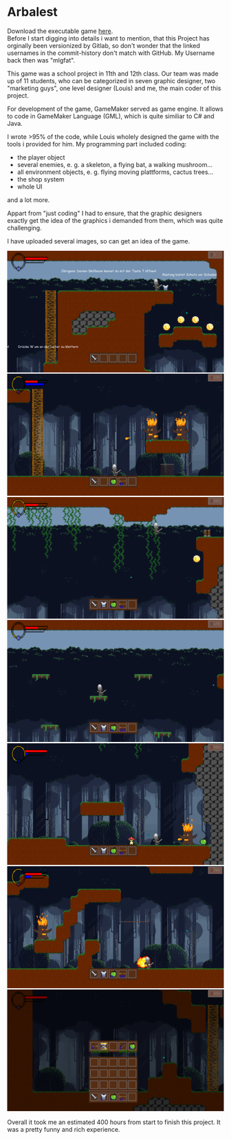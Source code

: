 # Arbalest
Download the executable game [here](https://github.com/LeverageAlex/Arbalest/raw/master/P-Seminar_Informatik.zip).  
Before I start digging into details i want to mention, that this Project has orginally been versionized by Gitlab, so don't wonder that the linked usernames in the commit-history don't match with GitHub. My Username back then was "mlgfat".  

This game was a school project in 11th and 12th class. Our team was made up of 11 students, who can be categorized in seven graphic designer, two "marketing guys", one level designer (Louis) and me, the main coder of this project.

For development of the game, GameMaker served as game engine. It allows to code in GameMaker Language (GML), which is quite similiar to C# and Java.

I wrote >95% of the code, while Louis wholely designed the game with the tools i provided for him. My programming part included coding:
- the player object
- several enemies, e. g. a skeleton, a flying bat, a walking mushroom...
- all environment objects, e. g. flying moving plattforms, cactus trees...
- the shop system
- whole UI   

and a lot more.

Appart from "just coding" I had to ensure, that the graphic designers exactly get the idea of the graphics i demanded from them, which was quite challenging.

I have uploaded several images, so can get an idea of the game.

![Image missing](Images/tutorial_2.png?raw=true "Tutorial Image")
![Image missing](Images/firenemy.png?raw=true "firing enemy")
![Image missing](Images/lianen.png?raw=true "world")
![Image missing](Images/moreplattforms.png?raw=true "plattforms")
![Image missing](Images/pilz.png?raw=true "mushroom")
![Image missing](Images/eplosion.png?raw=true "explosion")
![Image missing](Images/shop.png?raw=true "shop")

Overall it took me an estimated 400 hours from start to finish this project. It was a pretty funny and rich experience.
